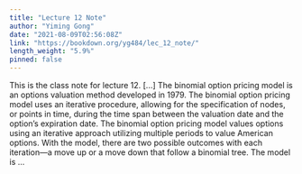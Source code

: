 ```yaml
---
title: "Lecture 12 Note"
author: "Yiming Gong"
date: "2021-08-09T02:56:08Z"
link: "https://bookdown.org/yg484/lec_12_note/"
length_weight: "5.9%"
pinned: false
---
```


This is the class note for lecture 12. [...] The binomial option pricing model is an options valuation method developed in 1979. The binomial option pricing model uses an iterative procedure, allowing for the specification of nodes, or points in time, during the time span between the valuation date and the option’s expiration date. The binomial option pricing model values options using an iterative approach utilizing multiple periods to value American options. With the model, there are two possible outcomes with each iteration—a move up or a move down that follow a binomial tree. The model is  ...
